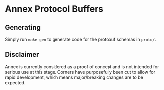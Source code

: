 # Annex Protocol Buffers

## Generating

Simply run `make gen` to generate code for the protobuf schemas in `proto/`.

## Disclaimer

Annex is currently considered as a proof of concept and is not intended for serious use at this stage. Corners have
purposefully been cut to allow for rapid development, which means major/breaking changes are to be expected.
